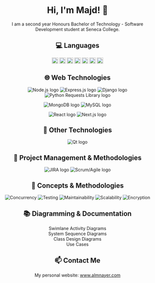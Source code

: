 
<h1 align="center">Hi, I'm Majd! 👋</h1>

<p align="center">
  I am a second year Honours Bachelor of Technology - Software Development student at Seneca College.
</p>

<h2 align="center">💻 Languages</h2>

<p align="center">  <code><img height="20" src="https://cdn.jsdelivr.net/gh/devicons/devicon/icons/html5/html5-original-wordmark.svg"></code>  <code><img height="20" src="https://cdn.jsdelivr.net/gh/devicons/devicon/icons/javascript/javascript-original.svg"></code>  <code><img height="20" src="https://cdn.jsdelivr.net/gh/devicons/devicon/icons/css3/css3-original-wordmark.svg"></code>  <code><img height="20" src="https://cdn.jsdelivr.net/gh/devicons/devicon/icons/mysql/mysql-original-wordmark.svg"></code>  <code><img height="20" src="https://cdn.jsdelivr.net/gh/devicons/devicon/icons/c/c-original.svg"></code>  <code><img height="20" src="https://cdn.jsdelivr.net/gh/devicons/devicon/icons/cplusplus/cplusplus-original.svg"></code>  <code><img height="20" src="https://cdn.jsdelivr.net/gh/devicons/devicon/icons/python/python-original.svg"></code>  </p>

<h2 align="center">🌐 Web Technologies</h2>
<p align="center">
  <img src="https://img.shields.io/badge/-Node.js-339933?style=flat-square&logo=node.js&logoColor=white" alt="Node.js logo">
  <img src="https://img.shields.io/badge/-Express.js-000000?style=flat-square&logo=express&logoColor=white" alt="Express.js logo">
  <img src="https://img.shields.io/badge/-Django-092E20?style=flat-square&logo=django&logoColor=white" alt="Django logo">
  <img src="https://img.shields.io/badge/-Python%20Requests%20Library-3776AB?style=flat-square&logo=python&logoColor=white" alt="Python Requests Library logo">
</p>

<p align="center">
  <img src="https://img.shields.io/badge/-MongoDB-47A248?style=flat-square&logo=mongodb&logoColor=white" alt="MongoDB logo">
  <img src="https://img.shields.io/badge/-MySQL-4479A1?style=flat-square&logo=mysql&logoColor=white" alt="MySQL logo">
</p>

<p align="center">
  <img src="https://img.shields.io/badge/-React-61DAFB?style=flat-square&logo=react&logoColor=white" alt="React logo">
  <img src="https://img.shields.io/badge/-Next.js-000000?style=flat-square&logo=next.js&logoColor=white" alt="Next.js logo">
</p>

<h2 align="center">🎨 Other Technologies</h2>
<p align="center">
  <img src="https://img.shields.io/badge/-Qt-41CD52?style=flat-square&logo=qt&logoColor=white" alt="Qt logo">
</p>

<h2 align="center">🚀 Project Management & Methodologies</h2>

<p align="center">
  <img src="https://img.shields.io/badge/-JIRA-0052CC?style=flat-square&logo=jira&logoColor=white" alt="JIRA logo">
  <img src="https://img.shields.io/badge/-Scrum/Agile-2496ED?style=flat-square&logo=scrumalliance&logoColor=white" alt="Scrum/Agile logo">
</p>

<h2 align="center">🧠 Concepts & Methodologies</h2>

<p align="center">
  <img alt="Concurrency" src="https://img.shields.io/badge/-Concurrency-ff69b4?style=flat-square">
  <img alt="Testing" src="https://img.shields.io/badge/-Testing-9cf?style=flat-square">
  <img alt="Maintainability" src="https://img.shields.io/badge/-Maintainability-yellow?style=flat-square">
  <img alt="Scalability" src="https://img.shields.io/badge/-Scalability-green?style=flat-square">
  <img alt="Encryption" src="https://img.shields.io/badge/-Encryption-blue?style=flat-square">
</p>

<h2 align="center">📚 Diagramming & Documentation</h2>

<p align="center">
  Swimlane Activity Diagrams <br>
  System Sequence Diagrams <br>
  Class Design Diagrams <br>
  Use Cases
</p>

<h2 align="center">📫 Contact Me</h2>

<p align="center">
  My personal website: <a href="https://www.almnayer.com">www.almnayer.com</a>
</p>
